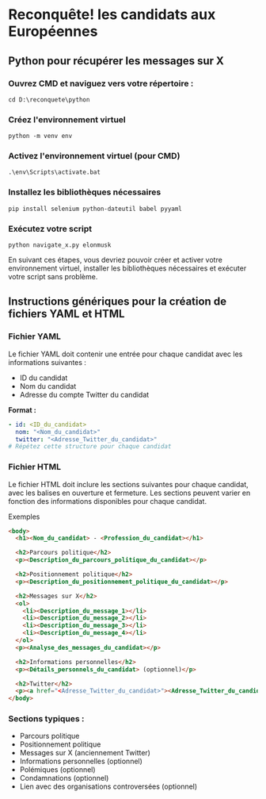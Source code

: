 # Reconquête! les candidats aux Européennes #
## Python pour récupérer les messages sur X ##
### Ouvrez CMD et naviguez vers votre répertoire :
` cd D:\reconquete\python `
### Créez l'environnement virtuel
` python -m venv env `
### Activez l'environnement virtuel (pour CMD)
`.\env\Scripts\activate.bat`
### Installez les bibliothèques nécessaires
`pip install selenium python-dateutil babel pyyaml`
### Exécutez votre script
`python navigate_x.py elonmusk`

En suivant ces étapes, vous devriez pouvoir créer et activer votre environnement virtuel, installer les bibliothèques nécessaires et exécuter votre script sans problème.

## Instructions génériques pour la création de fichiers YAML et HTML
### Fichier YAML

Le fichier YAML doit contenir une entrée pour chaque candidat avec les informations suivantes :
- ID du candidat
- Nom du candidat
- Adresse du compte Twitter du candidat

**Format :**
```yaml
- id: <ID_du_candidat>
  nom: "<Nom_du_candidat>"
  twitter: "<Adresse_Twitter_du_candidat>"
# Répétez cette structure pour chaque candidat
```

### Fichier HTML
Le fichier HTML doit inclure les sections suivantes pour chaque candidat, avec les balises <body> en ouverture et fermeture. Les sections peuvent varier en fonction des informations disponibles pour chaque candidat.

Exemples 
```HTML
<body>
  <h1><Nom_du_candidat> - <Profession_du_candidat></h1>

  <h2>Parcours politique</h2>
  <p><Description_du_parcours_politique_du_candidat></p>

  <h2>Positionnement politique</h2>
  <p><Description_du_positionnement_politique_du_candidat></p>

  <h2>Messages sur X</h2>
  <ol>
    <li><Description_du_message_1></li>
    <li><Description_du_message_2></li>
    <li><Description_du_message_3></li>
    <li><Description_du_message_4></li>
  </ol>
  <p><Analyse_des_messages_du_candidat></p>

  <h2>Informations personnelles</h2>
  <p><Détails_personnels_du_candidat> (optionnel)</p>

  <h2>Twitter</h2>
  <p><a href="<Adresse_Twitter_du_candidat>"><Adresse_Twitter_du_candidat></a></p>
</body>
```

### Sections typiques :
- Parcours politique
- Positionnement politique
- Messages sur X (anciennement Twitter)
- Informations personnelles (optionnel)
- Polémiques (optionnel)
- Condamnations (optionnel)
- Lien avec des organisations controversées (optionnel)
